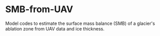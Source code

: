 # SMB-from-UAV
Model codes to estimate the surface mass balance (SMB) of a glacier's ablation zone from UAV data and ice thickness. 
